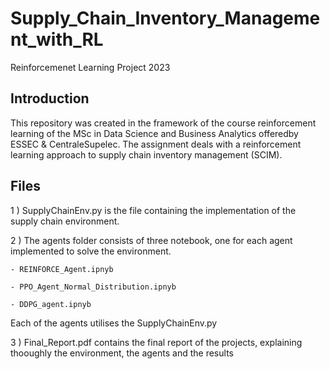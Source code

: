# Supply_Chain_Inventory_Management_with_RL

Reinforcemenet Learning Project 2023
## Introduction
This repository was created in the framework of the course reinforcement learning of the MSc in Data Science and Business Analytics offeredby ESSEC & CentraleSupelec.
The assignment deals with a reinforcement learning approach to supply chain inventory management (SCIM).

## Files
1 ) SupplyChainEnv.py is the file containing the implementation of the supply chain environment.

2 ) The agents folder consists of three notebook, one for each agent implemented to solve the environment.

    - REINFORCE_Agent.ipnyb
    
    - PPO_Agent_Normal_Distribution.ipnyb
    
    - DDPG_agent.ipnyb

Each of the agents utilises the SupplyChainEnv.py

3 ) Final_Report.pdf contains the final report of the projects, explaining thooughly the environment, the agents and the results
